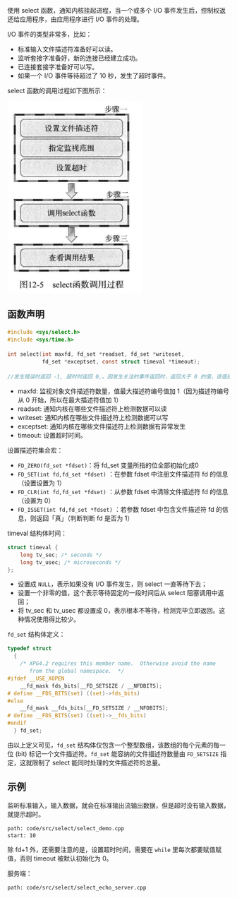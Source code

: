 使用 select 函数，通知内核挂起进程，当一个或多个 I/O 事件发生后，控制权返还给应用程序，由应用程序进行 I/O 事件的处理。

I/O 事件的类型非常多，比如： 
+ 标准输入文件描述符准备好可以读。
+ 监听套接字准备好，新的连接已经建立成功。
+ 已连接套接字准备好可以写。
+ 如果一个 I/O 事件等待超过了 10 秒，发生了超时事件。


select 函数的调用过程如下图所示：

![](../images/select_process.png)

## 函数声明

```c
#include <sys/select.h>
#include <sys/time.h>

int select(int maxfd, fd_set *readset, fd_set *writeset,
           fd_set *exceptset, const struct timeval *timeout);

//发生错误时返回 -1, 超时时返回 0,。因发生关注的事件返回时，返回大于 0 的值，该值是发生事件的文件描述符数。
```

+ maxfd: 监视对象文件描述符数量，值最大描述符编号值加 1（因为描述符编号从 0 开始，所以在最大描述符值加 1）
+ readset: 通知内核在哪些文件描述符上检测数据可以读
+ writeset: 通知内核在哪些文件描述符上检测数据可以写
+ exceptset: 通知内核在哪些文件描述符上检测数据有异常发生
+ timeout: 设置超时时间。


设置描述符集合宏：
-   `FD_ZERO(fd_set *fdset)`：将 fd_set 变量所指的位全部初始化成0
-   `FD_SET(int fd,fd_set *fdset)` ：在参数 fdset 中注册文件描述符 fd 的信息（设置设置为 1）
-   `FD_CLR(int fd,fd_set *fdset)` ：从参数 fdset 中清除文件描述符 fd 的信息（设置为 0）
-   `FD_ISSET(int fd,fd_set *fdset)` ：若参数 fdset 中包含文件描述符 fd 的信息，则返回「真」（判断判断 fd 是否为 1）

timeval 结构体时间：
```c
struct timeval { 
	long tv_sec; /* seconds */ 
	long tv_usec; /* microseconds */ 
};
```
+ 设置成 `NULL`，表示如果没有 I/O 事件发生，则 select 一直等待下去；
+ 设置一个非零的值，这个表示等待固定的一段时间后从 select 阻塞调用中返回；
+ 将 tv_sec 和 tv_usec 都设置成 0，表示根本不等待，检测完毕立即返回。这种情况使用得比较少。

`fd_set` 结构体定义：
```c
typedef struct  
  {  
    /* XPG4.2 requires this member name.  Otherwise avoid the name  
       from the global namespace.  */
#ifdef __USE_XOPEN  
    __fd_mask fds_bits[__FD_SETSIZE / __NFDBITS];  
# define __FDS_BITS(set) ((set)->fds_bits)  
#else  
    __fd_mask __fds_bits[__FD_SETSIZE / __NFDBITS];  
# define __FDS_BITS(set) ((set)->__fds_bits)  
#endif  
  } fd_set;
```
由以上定义可见，`fd_set` 结构体仅包含一个整型数组，该数组的每个元素的每一位 (bit) 标记一个文件描述符。`fd_set` 能容纳的文件描述符数量由 `FD_SETSIZE` 指定，这就限制了 select 能同时处理的文件描述符的总量。

## 示例
监听标准输入，输入数据，就会在标准输出流输出数据，但是超时没有输入数据，就提示超时。

```preview
path: code/src/select/select_demo.cpp
start: 10
```

除 fd+1 外，还需要注意的是，设置超时时间，需要在 `while` 里每次都要赋值赋值，否则 timeout 被默认初始化为 0。

服务端：
```preview
path: code/src/select/select_echo_server.cpp
```
